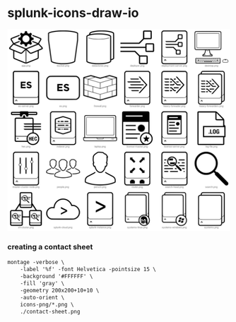  # splunk-icons-draw-io
![icons-png contact sheet](contact-sheet.png "contact sheet")



### creating a contact sheet

```
montage -verbose \
    -label '%f' -font Helvetica -pointsize 15 \
    -background '#FFFFFF' \
    -fill 'gray' \
    -geometry 200x200+10+10 \
    -auto-orient \
    icons-png/*.png \
    ./contact-sheet.png
```
